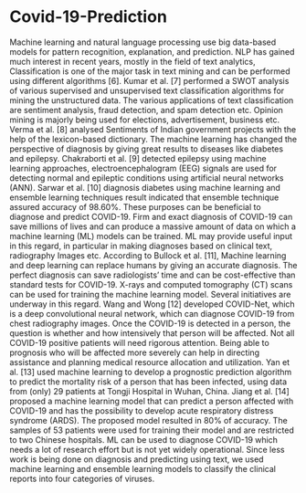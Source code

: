 # Covid-19-Prediction

Machine learning and natural language processing use big data-based models for pattern recognition, explanation, and prediction. NLP has gained much interest in recent years, mostly in the field of text analytics, Classification is one of the major task in text mining and can be performed using different algorithms [6]. Kumar et al. [7] performed a SWOT analysis of various supervised and unsupervised text classification algorithms for mining the unstructured data. The various applications of text classification are sentiment analysis, fraud detection, and spam detection etc. Opinion mining is majorly being used for elections, advertisement, business etc. Verma et al. [8] analysed Sentiments of Indian government projects with the help of the lexicon-based dictionary. The machine learning has changed the perspective of diagnosis by giving great results to diseases like diabetes and epilepsy. Chakraborti et al. [9] detected epilepsy using machine learning approaches, electroencephalogram (EEG) signals are used for detecting normal and epileptic conditions using artificial neural networks (ANN). Sarwar et al. [10] diagnosis diabetes using machine learning and ensemble learning techniques result indicated that ensemble technique assured accuracy of 98.60%. These purposes can be beneficial to diagnose and predict COVID-19. Firm and exact diagnosis of COVID-19 can save millions of lives and can produce a massive amount of data on which a machine learning (ML) models can be trained. ML may provide useful input in this regard, in particular in making diagnoses based on clinical text, radiography Images etc. According to Bullock et al. [11], Machine learning and deep learning can replace humans by giving an accurate diagnosis. The perfect diagnosis can save radiologists’ time and can be cost-effective than standard tests for COVID-19. X-rays and computed tomography (CT) scans can be used for training the machine learning model. Several initiatives are underway in this regard. Wang and Wong [12] developed COVID-Net, which is a deep convolutional neural network, which can diagnose COVID-19 from chest radiography images. Once the COVID-19 is detected in a person, the question is whether and how intensively that person will be affected. Not all COVID-19 positive patients will need rigorous attention. Being able to prognosis who will be affected more severely can help in directing assistance and planning medical resource allocation and utilization. Yan et al. [13] used machine learning to develop a prognostic prediction algorithm to predict the mortality risk of a person that has been infected, using data from (only) 29 patients at Tongji Hospital in Wuhan, China. Jiang et al. [14] proposed a machine learning model that can predict a person affected with COVID-19 and has the possibility to develop acute respiratory distress syndrome (ARDS). The proposed model resulted in 80% of accuracy. The samples of 53 patients were used for training their model and are restricted to two Chinese hospitals. ML can be used to diagnose COVID-19 which needs a lot of research effort but is not yet widely operational. Since less work is being done on diagnosis and predicting using text, we used machine learning and ensemble learning models to classify the clinical reports into four categories of viruses.
